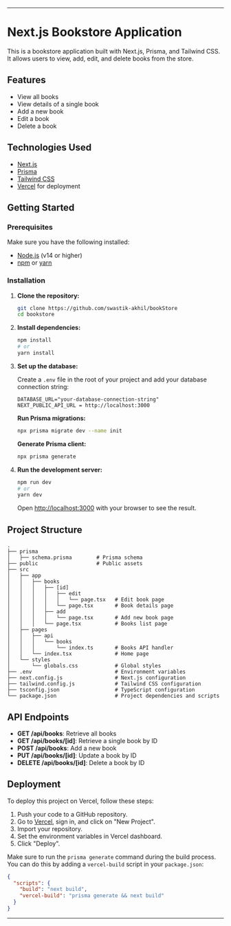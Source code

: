 
---

# Next.js Bookstore Application

This is a bookstore application built with Next.js, Prisma, and Tailwind CSS. It allows users to view, add, edit, and delete books from the store.

## Features

- View all books
- View details of a single book
- Add a new book
- Edit a book
- Delete a book

## Technologies Used

- [Next.js](https://nextjs.org/)
- [Prisma](https://www.prisma.io/)
- [Tailwind CSS](https://tailwindcss.com/)
- [Vercel](https://vercel.com/) for deployment

## Getting Started

### Prerequisites

Make sure you have the following installed:

- [Node.js](https://nodejs.org/) (v14 or higher)
- [npm](https://www.npmjs.com/) or [yarn](https://yarnpkg.com/)

### Installation

1. **Clone the repository:**

   ```bash
   git clone https://github.com/swastik-akhil/bookStore
   cd bookstore
   ```

2. **Install dependencies:**

   ```bash
   npm install
   # or
   yarn install
   ```

3. **Set up the database:**

   Create a `.env` file in the root of your project and add your database connection string:

   ```env
   DATABASE_URL="your-database-connection-string"
   NEXT_PUBLIC_API_URL = http://localhost:3000
   ```

   **Run Prisma migrations:**

   ```bash
   npx prisma migrate dev --name init
   ```

   **Generate Prisma client:**

   ```bash
   npx prisma generate
   ```

4. **Run the development server:**

   ```bash
   npm run dev
   # or
   yarn dev
   ```

   Open [http://localhost:3000](http://localhost:3000) with your browser to see the result.

## Project Structure

```plaintext
.
├── prisma
│   ├── schema.prisma        # Prisma schema
├── public                   # Public assets
├── src
│   ├── app
│   │   ├── books
│   │   │   ├── [id]
│   │   │   │   ├── edit
│   │   │   │   │   └── page.tsx   # Edit book page
│   │   │   │   └── page.tsx       # Book details page
│   │   │   ├── add
│   │   │   │   └── page.tsx       # Add new book page
│   │   │   └── page.tsx           # Books list page
│   ├── pages
│   │   ├── api
│   │   │   └── books
│   │   │       └── index.ts       # Books API handler
│   │   └── index.tsx              # Home page
│   └── styles
│       └── globals.css            # Global styles
├── .env                           # Environment variables
├── next.config.js                 # Next.js configuration
├── tailwind.config.js             # Tailwind CSS configuration
├── tsconfig.json                  # TypeScript configuration
└── package.json                   # Project dependencies and scripts
```

## API Endpoints

- **GET /api/books**: Retrieve all books
- **GET /api/books/[id]**: Retrieve a single book by ID
- **POST /api/books**: Add a new book
- **PUT /api/books/[id]**: Update a book by ID
- **DELETE /api/books/[id]**: Delete a book by ID

## Deployment

To deploy this project on Vercel, follow these steps:

1. Push your code to a GitHub repository.
2. Go to [Vercel](https://vercel.com/), sign in, and click on "New Project".
3. Import your repository.
4. Set the environment variables in Vercel dashboard.
5. Click "Deploy".

Make sure to run the `prisma generate` command during the build process. You can do this by adding a `vercel-build` script in your `package.json`:

```json
{
  "scripts": {
    "build": "next build",
    "vercel-build": "prisma generate && next build"
  }
}
```

---
